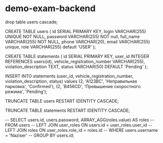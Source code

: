 # demo-exam-backend

drop table users cascade;

CREATE TABLE users (
  id SERIAL PRIMARY KEY,
  login  VARCHAR(255) UNIQUE NOT NULL,
  password VARCHAR(255) NOT null,
  full_name VARCHAR(255) NOT NULL,
  phone VARCHAR(20),
  email VARCHAR(255) unique,
  role VARCHAR(255) default 'USER'
);

CREATE TABLE statements (
    id SERIAL PRIMARY KEY,
    user_id INTEGER REFERENCES users(id),
    vehicle_registration_number VARCHAR(255),
    violation_description TEXT,
    status VARCHAR(50) DEFAULT 'Pending'
);

INSERT INTO statements (user_id, vehicle_registration_number, violation_description, status) values
(2, 'A123BC', 'Неправильная парковка', 'Confirmed'),
(2, 'B456CD', 'Превышение скоростного режима', 'Pending');

TRUNCATE TABLE users RESTART IDENTITY CASCADE;

TRUNCATE TABLE statements RESTART IDENTITY CASCADE;

-- SELECT users.id, users.password, ARRAY_AGG(roles.value) AS roles
--      FROM users
--      LEFT JOIN user_roles ON users.id = user_roles.user_id
--      LEFT JOIN roles ON user_roles.role_id = roles.id
--      WHERE users.username = 'Naziser'
--      GROUP BY users.id;
